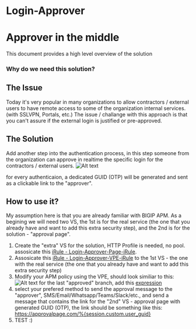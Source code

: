 # Login-Approver
# Approver in the middle
This document provides a high level overview of the solution


### Why do we need this solution?

## The Issue
Today it's very popular in many organizations to allow contractors / external users to have remote access to some of the organization internal services.
(with SSLVPN, Portals, etc.)
The issue / challange with this approach is that you can't assure if the external login is justified or pre-approved.


## The Solution
Add another step into the authentication process, in this step someone from the organization can approve in realtime the specific login for the contractors / external users.
![Alt text](Login_Approver_Flow.png?raw=true "Solution Diagram")

for every authenticaion, a dedicated GUID (OTP) will be generated and sent as a clickable link to the "approver".

## How to use it?
My assumption here is that you are already familiar with BIGIP APM.
As a begining we will need two VS, the 1st is for the real service (the one that you already have and want to add this extra security step), and the 2nd is for the solution - "approval page".
1. Create the "extra" VS for the solution, HTTP Profile is needed, no pool. assosicate this [iRule - Login-Approver-Page-iRule](Login-Approver-Page-iRule).
2. Assosicate this [iRule - Login-Approver-VPE-iRule](Login-Approver-VPE-iRule) to the 1st VS - the one with the real service (the one that you already have and want to add this extra security step)
3. Modify your APM policy using the VPE, should look similiar to this:
![Alt text](VPE-Flow-Login-Approver.png?raw=true "Solution Diagram")
for the last "approved" branch, add this [expression](approval_expression)
4. select your prefered method to send the approval message to the "approver", SMS/Email/Whatsapp/Teams/Slack/etc., and send a message that contains the link for the "2nd" VS - approval page with generated GUID (OTP), the link should be something like this: https://approvalpage.com/%{session.custom.user_guid}
5. TEST :)
